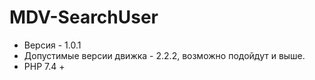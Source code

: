 # MDV-SearchUser
- Версия - 1.0.1
- Допустимые версии движка - 2.2.2, возможно подойдут и выше.
- PHP 7.4 +
